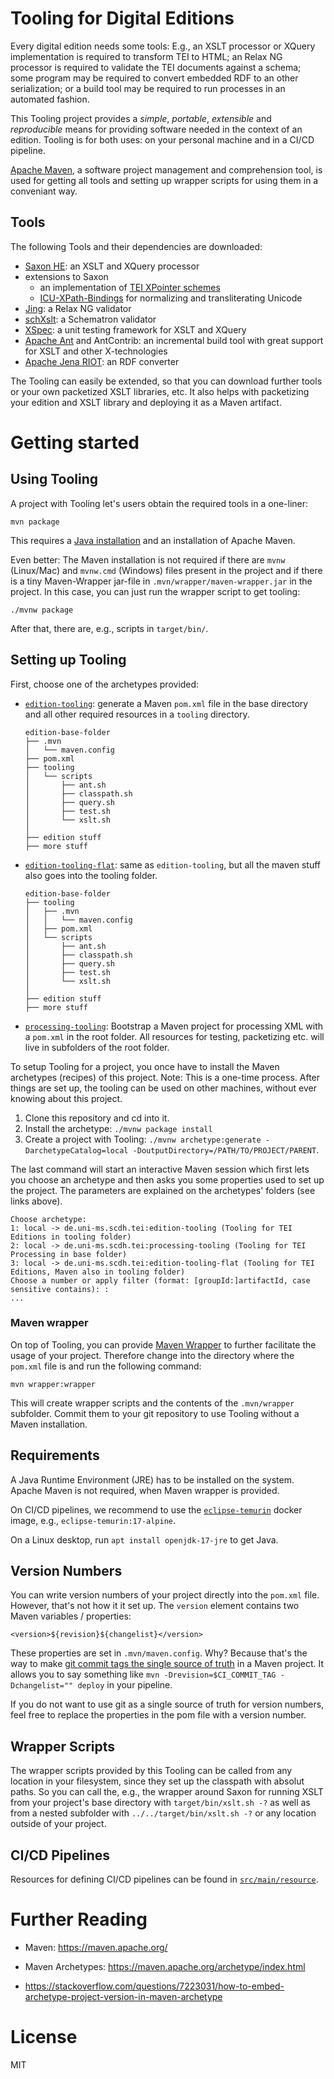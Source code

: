 # Tooling for Digital Editions

Every digital edition needs some tools: E.g., an XSLT processor or
XQuery implementation is required to transform TEI to HTML; an Relax
NG processor is required to validate the TEI documents against a
schema; some program may be required to convert embedded RDF to an
other serialization; or a build tool may be required to run
processes in an automated fashion.

This Tooling project provides a *simple*, *portable*, *extensible* and
*reproducible* means for providing software needed in the context of
an edition. Tooling is for both uses: on your personal machine and in
a CI/CD pipeline.

[Apache Maven](https://maven.apache.org/index.html), a software
project management and comprehension tool, is used for getting all
tools and setting up wrapper scripts for using them in a conveniant
way.


## Tools

The following Tools and their dependencies are downloaded:

- [Saxon HE](https://www.saxonica.com/welcome/welcome.xml): an XSLT
  and XQuery processor
- extensions to Saxon
  - an implementation of [TEI XPointer schemes](https://github.com/SCDH/tei-xpointer-schemes)
  - [ICU-XPath-Bindings](https://github.com/SCDH/icu-xpath-bindings)
    for normalizing and transliterating Unicode
- [Jing](https://relaxng.org/jclark/jing.html): a Relax NG validator
- [schXslt](https://github.com/schxslt/schxslt): a Schematron
  validator
- [XSpec](https://github.com/xspec/xspec): a unit testing framework
  for XSLT and XQuery
- [Apache Ant](https://ant.apache.org/) and AntContrib: an incremental
  build tool with great support for XSLT and other X-technologies
- [Apache Jena RIOT](https://jena.apache.org/documentation/io/): an
  RDF converter

The Tooling can easily be extended, so that you can download further
tools or your own packetized XSLT libraries, etc.  It also helps with
packetizing your edition and XSLT library and deploying it as a Maven
artifact.

# Getting started

## Using Tooling

A project with Tooling let's users obtain the required tools in a one-liner:

```
mvn package
```

This requires a [Java installation](#requirements) and an installation
of Apache Maven.

Even better: The Maven installation is not required if there are
`mvnw` (Linux/Mac) and `mvnw.cmd` (Windows) files present in the
project and if there is a tiny Maven-Wrapper jar-file in
`.mvn/wrapper/maven-wrapper.jar` in the project. In this case, you can
just run the wrapper script to get tooling:

```
./mvnw package
```

After that, there are, e.g., scripts in `target/bin/`.


## Setting up Tooling

First, choose one of the archetypes provided:

- [`edition-tooling`](edition): generate a Maven `pom.xml` file in the base
  directory and all other required resources in a `tooling`
  directory.
  ```
  edition-base-folder
  ├── .mvn
  │   └── maven.config
  ├── pom.xml
  ├── tooling
  │   └── scripts
  │       ├── ant.sh
  │       ├── classpath.sh
  │       ├── query.sh
  │       ├── test.sh
  │       └── xslt.sh
  │
  ├── edition stuff
  ├── more stuff
  ```

- [`edition-tooling-flat`](edition-flat): same as `edition-tooling`, but all the maven
  stuff also goes into the tooling folder.
  ```
  edition-base-folder
  ├── tooling
  │   ├── .mvn
  │   │   └── maven.config
  │   ├── pom.xml
  │   └── scripts
  │       ├── ant.sh
  │       ├── classpath.sh
  │       ├── query.sh
  │       ├── test.sh
  │       └── xslt.sh
  │
  ├── edition stuff
  ├── more stuff
  ```

- [`processing-tooling`](processing): Bootstrap a Maven project for
  processing XML with a `pom.xml` in the root folder. All resources
  for testing, packetizing etc. will live in subfolders of the root
  folder.


To setup Tooling for a project, you once have to install the Maven
archetypes (recipes) of this project. Note: This is a one-time
process. After things are set up, the tooling can be used on other
machines, without ever knowing about this project.

1. Clone this repository and cd into it.
1. Install the archetype: `./mvnw package install`
1. Create a project with Tooling: `./mvnw archetype:generate
   -DarchetypeCatalog=local -DoutputDirectory=/PATH/TO/PROJECT/PARENT`.

The last command will start an interactive Maven session which first
lets you choose an archetype and then asks you some properties used to
set up the project. The parameters are explained on the archetypes'
folders (see links above).

```
Choose archetype:
1: local -> de.uni-ms.scdh.tei:edition-tooling (Tooling for TEI Editions in tooling folder)
2: local -> de.uni-ms.scdh.tei:processing-tooling (Tooling for TEI Processing in base folder)
3: local -> de.uni-ms.scdh.tei:edition-tooling-flat (Tooling for TEI Editions, Maven also in tooling folder)
Choose a number or apply filter (format: [groupId:]artifactId, case sensitive contains): : 
...
```


### Maven wrapper

On top of Tooling, you can provide [Maven
Wrapper](https://maven.apache.org/wrapper/index.html) to further
facilitate the usage of your project. Therefore change into the
directory where the `pom.xml` file is and run the following command:

```
mvn wrapper:wrapper
```

This will create wrapper scripts and the contents of the
`.mvn/wrapper` subfolder. Commit them to your git repository to use
Tooling without a Maven installation.


## Requirements

A Java Runtime Environment (JRE) has to be installed on the
system. Apache Maven is not required, when Maven wrapper is provided.

On CI/CD pipelines, we recommend to use the
[`eclipse-temurin`](https://hub.docker.com/_/eclipse-temurin) docker
image, e.g., `eclipse-temurin:17-alpine`.

On a Linux desktop, run `apt install openjdk-17-jre` to get Java.



## Version Numbers

You can write version numbers of your project directly into the
`pom.xml` file. However, that's not how it it set up. The `version`
element contains two Maven variables / properties:

	<version>${revision}${changelist}</version>
	
These properties are set in `.mvn/maven.config`. Why? Because that's
the way to make [git commit tags the single source of
truth](https://maven.apache.org/maven-ci-friendly.html) in a Maven
project. It allows you to say something like `mvn
-Drevision=$CI_COMMIT_TAG -Dchangelist="" deploy` in your pipeline.

If you do not want to use git as a single source of truth for version
numbers, feel free to replace the properties in the pom file with a
version number.


## Wrapper Scripts

The wrapper scripts provided by this Tooling can be called from any
location in your filesystem, since they set up the classpath with
absolut paths. So you can call the, e.g., the wrapper around Saxon for
running XSLT from your project's base directory with
`target/bin/xslt.sh -?` as well as from a nested subfolder with
`../../target/bin/xslt.sh -?` or any location outside of your project.


## CI/CD Pipelines

Resources for defining CI/CD pipelines can be found in
[`src/main/resource`](src/main/resource).


# Further Reading

- Maven: https://maven.apache.org/

- Maven Archetypes: https://maven.apache.org/archetype/index.html

- https://stackoverflow.com/questions/7223031/how-to-embed-archetype-project-version-in-maven-archetype


# License

MIT
